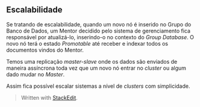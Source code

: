 
## Escalabilidade

Se tratando de escalabilidade, quando um novo nó é inserido no Grupo do Banco de Dados, um Mentor decidido pelo sistema de gerenciamento fica responsável por atualizá-lo, inserindo-o no contexto do _Group Database_. O novo nó terá o estado _Promotable_  até receber e indexar todos os documentos vindos do Mentor.

Temos uma replicação _master-slave_ onde os dados são enviados de maneira assíncrona toda vez que um novo nó entrar no _cluster_ ou algum dado mudar no _Master_.

Assim fica possível escalar sistemas a nível de _clusters_ com simplicidade.
> Written with [StackEdit](https://stackedit.io/).
<!--stackedit_data:
eyJoaXN0b3J5IjpbMjQyMzY1MDc5LC0yMTMzNzM4ODRdfQ==
-->